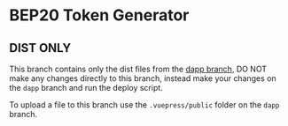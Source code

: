 # BEP20 Token Generator

## DIST ONLY
This branch contains only the dist files from the [dapp branch](https://github.com/tokeniac/bep20-token-create/tree/dapp), DO NOT make any changes directly to this branch, instead make your changes on the `dapp` branch and run the deploy script.

To upload a file to this branch use the `.vuepress/public` folder on the `dapp` branch.
